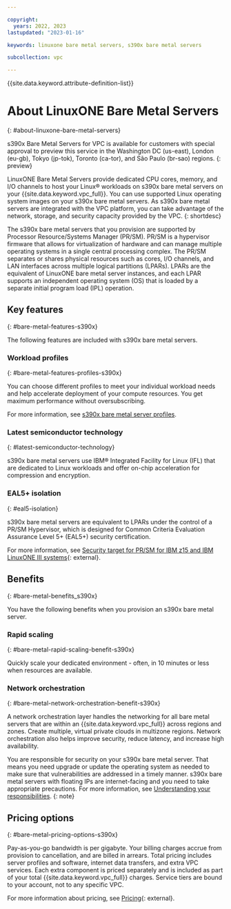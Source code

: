 ```yaml
---

copyright:
  years: 2022, 2023
lastupdated: "2023-01-16"

keywords: linuxone bare metal servers, s390x bare metal servers

subcollection: vpc

---
```


{{site.data.keyword.attribute-definition-list}}

# About LinuxONE Bare Metal Servers
{: #about-linuxone-bare-metal-servers}

s390x Bare Metal Servers for VPC is available for customers with special approval to preview this service in the Washington DC (us-east), London (eu-gb), Tokyo (jp-tok), Toronto (ca-tor), and São Paulo (br-sao) regions.
{: preview}

LinuxONE Bare Metal Servers provide dedicated CPU cores, memory, and I/O channels to host your Linux&reg; workloads on s390x bare metal servers on your {{site.data.keyword.vpc_full}}. You can use supported Linux operating system images on your s390x bare metal servers. As s390x bare metal servers are integrated with the VPC platform, you can take advantage of the network, storage, and security capacity provided by the VPC.
{: shortdesc}

The s390x bare metal servers that you provision are supported by Processor Resource/Systems Manager (PR/SM). PR/SM is a hypervisor firmware that allows for virtualization of hardware and can manage multiple operating systems in a single central processing complex. The PR/SM separates or shares physical resources such as cores, I/O channels, and LAN interfaces across multiple logical partitions (LPARs). LPARs are the equivalent of LinuxONE bare metal server instances, and each LPAR supports an independent operating system (OS) that is loaded by a separate initial program load (IPL) operation.

## Key features
{: #bare-metal-features-s390x}

The following features are included with s390x bare metal servers.

### Workload profiles
{: #bare-metal-features-profiles-s390x}

You can choose different profiles to meet your individual workload needs and help accelerate deployment of your compute resources. You get maximum performance without oversubscribing.

For more information, see [s390x bare metal server profiles](/docs/vpc?topic=vpc-s390x-bare-metal-servers-profile).

### Latest semiconductor technology
{: #latest-semiconductor-technology}

s390x bare metal servers use IBM® Integrated Facility for Linux (IFL) that are dedicated to Linux workloads and offer on-chip acceleration for compression and encryption.

### EAL5+ isolation
{: #eal5-isolation}

s390x bare metal servers are equivalent to LPARs under the control of a PR/SM Hypervisor, which is designed for Common Criteria Evaluation Assurance Level 5+ (EAL5+) security certification.

For more information, see [Security target for PR/SM for IBM z15 and IBM LinuxONE III systems](https://commoncriteriaportal.org/files/epfiles/1133b_pdf.pdf){: external}.

## Benefits
{: #bare-metal-benefits_s390x}

You have the following benefits when you provision an s390x bare metal server.

### Rapid scaling
{: #bare-metal-rapid-scaling-benefit-s390x}

Quickly scale your dedicated environment - often, in 10 minutes or less when resources are available.

### Network orchestration
{: #bare-metal-network-orchestration-benefit-s390x}

A network orchestration layer handles the networking for all bare metal servers that are within an {{site.data.keyword.vpc_full}} across regions and zones. Create multiple, virtual private clouds in multizone regions. Network orchestration also helps improve security, reduce latency, and increase high availability.

You are responsible for security on your s390x bare metal server. That means you need upgrade or update the operating system as needed to make sure that vulnerabilities are addressed in a timely manner. s390x bare metal servers with floating IPs are internet-facing and you need to take appropriate precautions. For more information, see [Understanding your responsibilities](/docs/vpc?topic=vpc-responsibilities-vpc#security-compliance).
{: note}

## Pricing options
{: #bare-metal-pricing-options-s390x}

Pay-as-you-go bandwidth is per gigabyte. Your billing charges accrue from provision to cancellation, and are billed in arrears. Total pricing includes server profiles and software, internet data transfers, and extra VPC services. Each extra component is priced separately and is included as part of your total {{site.data.keyword.vpc_full}} charges. Service tiers are bound to your account, not to any specific VPC.

For more information about pricing, see [Pricing](https://www.ibm.com/cloud/vpc/pricing#tab_2651670){: external}.
